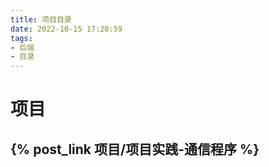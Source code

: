 ```yaml
---
title: 项目目录
date: 2022-10-15 17:20:59
tags: 
- 后端
- 目录
--- 
```


# 项目
## {% post_link  项目/项目实践-通信程序 %}